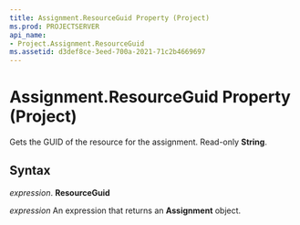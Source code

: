 ```yaml
---
title: Assignment.ResourceGuid Property (Project)
ms.prod: PROJECTSERVER
api_name:
- Project.Assignment.ResourceGuid
ms.assetid: d3def8ce-3eed-700a-2021-71c2b4669697
---
```



# Assignment.ResourceGuid Property (Project)

Gets the GUID of the resource for the assignment. Read-only  **String**.


## Syntax

 _expression_. **ResourceGuid**

 _expression_ An expression that returns an **Assignment** object.


